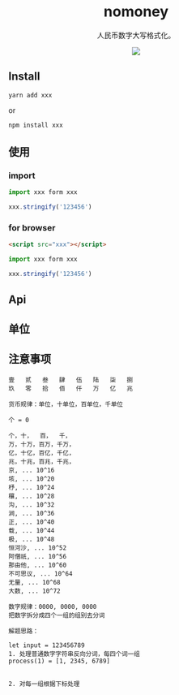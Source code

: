 <h1 align="center">
  nomoney
</h1>
<p align="center">
  人民币数字大写格式化。
</p>
<p align="center">
  <img src="https://i.loli.net/2020/12/09/CDIE85aWFTzsX3O.png">  
</p>

## Install
```shell
yarn add xxx
```
or
```shell
npm install xxx
```

## 使用

### import
```javascript
import xxx form xxx

xxx.stringify('123456')
```
### for browser
```html
<script src="xxx"></script>
```
```javascript
import xxx form xxx

xxx.stringify('123456')
```

## Api

## 单位

## 注意事项


```text
壹	贰	叁	肆	伍	陆	柒	捌
玖	零	拾	佰	仟	万	亿	兆

货币规律：单位，十单位，百单位，千单位

个 = 0

个，十，  百，  千，   
万，十万，百万，千万，
亿，十亿，百亿，千亿，
兆，十兆，百兆，千兆，
京, ... 10^16
垓, ... 10^20
杼, ... 10^24
穰, ... 10^28
沟, ... 10^32
涧, ... 10^36
正, ... 10^40 
载, ... 10^44
极, ... 10^48
恒河沙, ... 10^52
阿僧祇, ... 10^56
那由他, ... 10^60
不可思议, ... 10^64
无量, ... 10^68
大数, ... 10^72

数字规律：0000, 0000, 0000
把数字拆分成四个一组的组别去分词

解题思路：

let input = 123456789
1. 处理普通数字字符串反向分词，每四个词一组
process(1) = [1, 2345, 6789]


2. 对每一组根据下标处理
```
